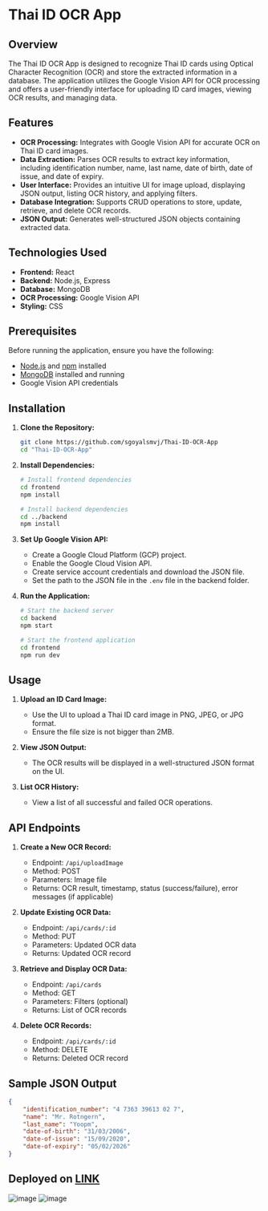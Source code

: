 # Thai ID OCR App

## Overview

The Thai ID OCR App is designed to recognize Thai ID cards using Optical Character Recognition (OCR) and store the extracted information in a database. The application utilizes the Google Vision API for OCR processing and offers a user-friendly interface for uploading ID card images, viewing OCR results, and managing data.

## Features

- **OCR Processing:** Integrates with Google Vision API for accurate OCR on Thai ID card images.
- **Data Extraction:** Parses OCR results to extract key information, including identification number, name, last name, date of birth, date of issue, and date of expiry.
- **User Interface:** Provides an intuitive UI for image upload, displaying JSON output, listing OCR history, and applying filters.
- **Database Integration:** Supports CRUD operations to store, update, retrieve, and delete OCR records.
- **JSON Output:** Generates well-structured JSON objects containing extracted data.

## Technologies Used

- **Frontend:** React
- **Backend:** Node.js, Express
- **Database:** MongoDB
- **OCR Processing:** Google Vision API
- **Styling:** CSS

## Prerequisites

Before running the application, ensure you have the following:

- [Node.js](https://nodejs.org/) and [npm](https://www.npmjs.com/) installed
- [MongoDB](https://www.mongodb.com/) installed and running
- Google Vision API credentials

## Installation

1. **Clone the Repository:**

   ```bash
   git clone https://github.com/sgoyalsmvj/Thai-ID-OCR-App
   cd "Thai-ID-OCR-App"
   ```

2. **Install Dependencies:**

   ```bash
   # Install frontend dependencies
   cd frontend
   npm install

   # Install backend dependencies
   cd ../backend
   npm install
   ```

3. **Set Up Google Vision API:**

   - Create a Google Cloud Platform (GCP) project.
   - Enable the Google Cloud Vision API.
   - Create service account credentials and download the JSON file.
   - Set the path to the JSON file in the `.env` file in the backend folder.

4. **Run the Application:**

   ```bash
   # Start the backend server
   cd backend
   npm start

   # Start the frontend application
   cd frontend
   npm run dev
   ```

## Usage

1. **Upload an ID Card Image:**

   - Use the UI to upload a Thai ID card image in PNG, JPEG, or JPG format.
   - Ensure the file size is not bigger than 2MB.

2. **View JSON Output:**

   - The OCR results will be displayed in a well-structured JSON format on the UI.

3. **List OCR History:**

   - View a list of all successful and failed OCR operations.

## API Endpoints

1. **Create a New OCR Record:**

   - Endpoint: `/api/uploadImage`
   - Method: POST
   - Parameters: Image file
   - Returns: OCR result, timestamp, status (success/failure), error messages (if applicable)

2. **Update Existing OCR Data:**

   - Endpoint: `/api/cards/:id`
   - Method: PUT
   - Parameters: Updated OCR data
   - Returns: Updated OCR record

3. **Retrieve and Display OCR Data:**

   - Endpoint: `/api/cards`
   - Method: GET
   - Parameters: Filters (optional)
   - Returns: List of OCR records

4. **Delete OCR Records:**

   - Endpoint: `/api/cards/:id`
   - Method: DELETE
   - Returns: Deleted OCR record


## Sample JSON Output

```json
{
    "identification_number": "4 7363 39613 02 7",
    "name": "Mr. Rotngern",
    "last_name": "Yoopm",
    "date-of-birth": "31/03/2006",
    "date-of-issue": "15/09/2020",
    "date-of-expiry": "05/02/2026"
}
```
## Deployed on [LINK](https://courageous-kheer-19e174.netlify.app/)

![image](https://github.com/sgoyalsmvj/Thai-ID-OCR-App/assets/79046922/83869360-a51d-427b-b33d-6f722b710951)
![image](https://github.com/sgoyalsmvj/Thai-ID-OCR-App/assets/79046922/1df2e923-fc75-44b4-87d7-f30a6dd61ee6)

